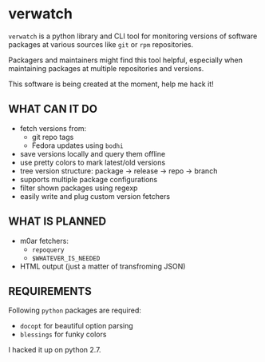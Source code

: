 verwatch
========

`verwatch` is a python library and CLI tool for monitoring versions of
software packages at various sources like `git` or `rpm` repositories.

Packagers and maintainers might find this tool helpful, especially when
maintaining packages at multiple repositories and versions.

This software is being created at the moment, help me hack it!


WHAT CAN IT DO
--------------

 * fetch versions from:
    * git repo tags
    * Fedora updates using `bodhi`
 * save versions locally and query them offline
 * use pretty colors to mark latest/old versions
 * tree version structure: package -> release -> repo -> branch
 * supports multiple package configurations
 * filter shown packages using regexp
 * easily write and plug custom version fetchers


WHAT IS PLANNED
---------------

 * m0ar fetchers:
    * `repoquery`
    * `$WHATEVER_IS_NEEDED`
 * HTML output (just a matter of transfroming JSON)


REQUIREMENTS
------------

Following `python` packages are required:

 * `docopt` for beautiful option parsing
 * `blessings` for funky colors

I hacked it up on python 2.7.
